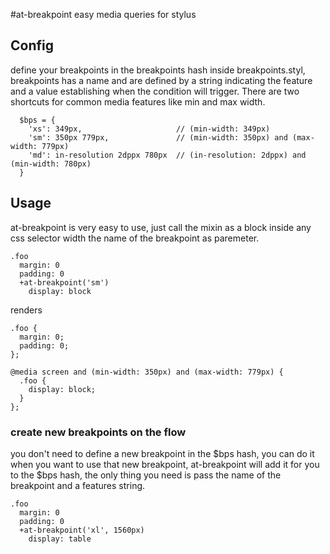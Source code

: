 #at-breakpoint
easy media queries for stylus

## Config

define your breakpoints in the breakpoints hash inside breakpoints.styl, breakpoints has a name and are defined by a string indicating the feature and a value establishing when the condition will trigger. There are two shortcuts for common media features like min and max width.

```
  $bps = {
    'xs': 349px,                     // (min-width: 349px)
    'sm': 350px 779px,               // (min-width: 350px) and (max-width: 779px) 
    'md': in-resolution 2dppx 780px  // (in-resolution: 2dppx) and  (min-width: 780px)
  }
```

## Usage

at-breakpoint is very easy to use, just call the mixin as a block inside any css selector width the name of the breakpoint as paremeter.

```
.foo
  margin: 0
  padding: 0
  +at-breakpoint('sm')
    display: block

```
renders

```
.foo {
  margin: 0;
  padding: 0;
};

@media screen and (min-width: 350px) and (max-width: 779px) {
  .foo {
    display: block;
  }
};
```

### create new breakpoints on the flow

you don't need to define a new breakpoint in the $bps hash, you can do it when you want to use that new breakpoint, at-breakpoint will add it for you to the $bps hash, the only thing you need
is pass the name of the breakpoint and a features string.

```
.foo
  margin: 0
  padding: 0
  +at-breakpoint('xl', 1560px)
    display: table
```


